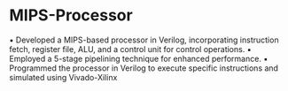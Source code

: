 # MIPS-Processor
▪ Developed a MIPS-based processor in Verilog, incorporating instruction fetch, register file, ALU, and a control unit for control operations. ▪ Employed a 5-stage pipelining technique for enhanced performance. ▪ Programmed the processor in Verilog to execute specific instructions and simulated using Vivado-Xilinx
